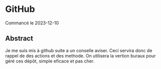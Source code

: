 # GitHub
Commancé le 2023-12-10
## Abstract
Je me suis mis à github suite a un conselle aviser.
Ceci servira donc de rappel de des actions et des methode.
On utilisera la vertion buraux pour géré ces dépôt, simple eficace et pas cher.
